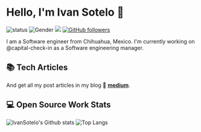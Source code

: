 # Hello, I'm Ivan Sotelo 👋

![status](https://img.shields.io/badge/status-up-brightgreen) ![Gender](https://img.shields.io/badge/gender-%F0%9F%A4%B5-lightgrey) ![](https://visitor-badge.glitch.me/badge?page_id=github.com/IvanSotelo) <a href="https://github.com/MacroPower?tab=followers">
    <img alt="GitHub followers" src="https://img.shields.io/github/followers/MacroPower?color=green&logo=github">
  </a>

I am a Software engineer from Chihuahua, Mexico. I'm currently working on @capital-check-in as a Software engineering manager.  


## 📚 Tech Articles

And get all my post articles in my blog 📝 [**medium**](https://medium.com/@ivansotelo). 

## 💻 Open Source Work Stats

![IvanSotelo's Github stats](https://github-readme-stats.vercel.app/api?username=IvanSotelo&show_icons=true)
![Top Langs](https://github-readme-stats.vercel.app/api/top-langs/?username=IvanSotelo&layout=compact)
<!--
**IvanSotelo/IvanSotelo** is a ✨ _special_ ✨ repository because its `README.md` (this file) appears on your GitHub profile.

Here are some ideas to get you started:

- 🔭 I’m currently working on ...
- 🌱 I’m currently learning ...
- 👯 I’m looking to collaborate on ...
- 🤔 I’m looking for help with ...
- 💬 Ask me about ...
- 📫 How to reach me: ...
- 😄 Pronouns: ...
- ⚡ Fun fact: ...
-->
